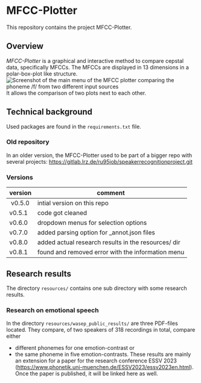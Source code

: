 # MFCC-Plotter
This repository contains the project MFCC-Plotter.


## Overview
*MFCC-Plotter* is a graphical and interactive method to compare cepstal data, specifically MFCCs.
The MFCCs are displayed in 13 dimensions in a polar-box-plot like structure.
![Screenshot of the main menu of the MFCC plotter comparing the phoneme /f/ from two different input sources](imgs/main_menu_plotter.png)
It allows the comparison of two plots next to each other.


## Technical background
Used packages are found in the `requirements.txt` file.

### Old repository
In an older version, the MFCC-Plotter used to be part of a bigger repo with several projects: https://gitlab.lrz.de/ru95job/speakerrecognitionproject.git

### Versions
| version | comment |
| - | - |
| v0.5.0 | intial version on this repo |
| v0.5.1 | code got cleaned |
| v0.6.0 | dropdown menus for selection options |
| v0.7.0 | added parsing option for _annot.json files |
| v0.8.0 | added actual research results in the resources/ dir |
| v0.8.1 | found and removed error with the information menu |


## Research results
The directory `resources/` contains one sub directory with some research results.

### Research on emotional speech
In the directory `resources/wasep_public_results/` are three PDF-files located. They compare, of two speakers of 318 recordings in total, compare either
- different phonemes for one emotion-contrast or
- the same phoneme in five emotion-contrasts.
These results are mainly an extension for a paper for the research conference ESSV 2023 (https://www.phonetik.uni-muenchen.de/ESSV2023/essv2023en.html).
Once the paper is published, it will be linked here as well.